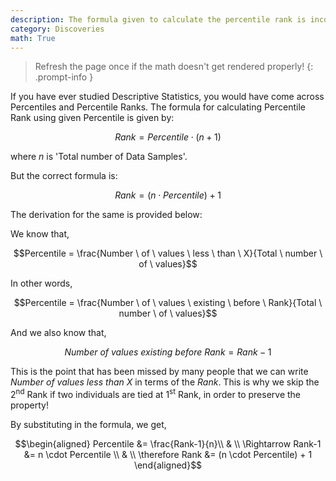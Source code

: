 ```yaml
---
description: The formula given to calculate the percentile rank is incorrect everywhere!
category: Discoveries
math: True
---
```


> Refresh the page once if the math doesn't get rendered properly!
{: .prompt-info }

If you have ever studied Descriptive Statistics, you would have come across Percentiles and Percentile Ranks. The formula for calculating Percentile Rank using given Percentile is given by:

$$Rank = Percentile \cdot (n+1)$$

where $n$ is 'Total number of Data Samples'.

But the correct formula is:

$$Rank = (n \cdot Percentile) + 1$$

The derivation for the same is provided below:

We know that,

$$Percentile = \frac{Number \ of \ values \ less \ than \ X}{Total \ number \ of \ values}$$

In other words,

$$Percentile = \frac{Number \ of \ values \ existing \ before \ Rank}{Total \ number \ of \ values}$$

And we also know that,

$$Number \ of \ values \ existing \ before \ Rank = Rank - 1$$

This is the point that has been missed by many people that we can write $Number \ of \ values \ less \ than \ X$ in terms of the $Rank$. This is why we skip the $2^\text{nd}$ Rank if two individuals are tied at $1^\text{st}$ Rank, in order to preserve the property!

By substituting in the formula, we get,


$$\begin{aligned}
Percentile &= \frac{Rank-1}{n}\\
& \\
\Rightarrow Rank-1 &= n \cdot Percentile \\
& \\
\therefore Rank &= (n \cdot Percentile) + 1
\end{aligned}$$

